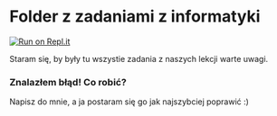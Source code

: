 # Folder z zadaniami z informatyki
[![Run on Repl.it](https://repl.it/badge/github/bartekpacia/informatyka-frycz)](https://repl.it/github/bartekpacia/informatyka-frycz)

Staram się, by były tu wszystie zadania z naszych lekcji warte uwagi.

### Znalazłem błąd! Co robić?

Napisz do mnie, a ja postaram się go jak najszybciej poprawić :)
